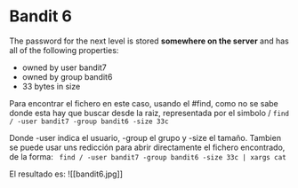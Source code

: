 # Bandit 6
The password for the next level is stored **somewhere on the server** and has all of the following properties:

-   owned by user bandit7
-   owned by group bandit6
-   33 bytes in size

Para encontrar el fichero en este caso, usando el #find,  como no se sabe donde esta hay que buscar desde la raiz, representada por el simbolo /
``` find / -user bandit7 -group bandit6 -size 33c ```

Donde -user indica el usuario, -group el grupo y -size el tamaño.
Tambien se puede usar uns redicción para abrir directamente el fichero encontrado, de la forma:
``` find / -user bandit7 -group bandit6 -size 33c | xargs cat```

El resultado es:
![[bandit6.jpg]]
